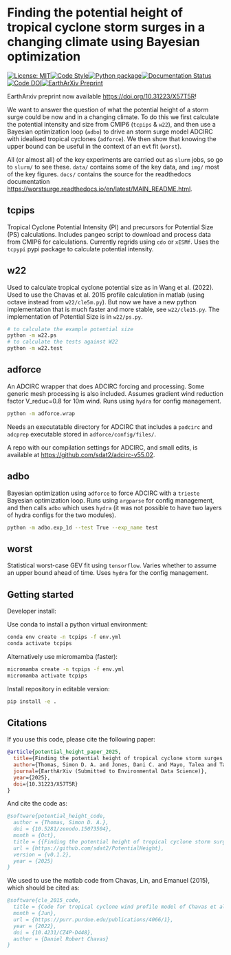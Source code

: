 # Finding the potential height of tropical cyclone storm surges in a changing climate using Bayesian optimization

[![License: MIT](https://img.shields.io/badge/License-MIT-blue.svg)](https://opensource.org/licenses/MIT)[![Code Style](https://img.shields.io/badge/code%20style-black-000000.svg)](https://github.com/psf/black)[![Python package](https://github.com/sdat2/worstsurge/actions/workflows/python-package.yml/badge.svg)](https://github.com/sdat2/worstsurge/actions/workflows/python-package.yml)[![Documentation Status](https://readthedocs.org/projects/worstsurge/badge/?version=latest)](https://worstsurge.readthedocs.io/en/latest/?badge=latest)[![Code DOI](https://zenodo.org/badge/718141777.svg)](https://doi.org/10.5281/zenodo.15073504)[![EarthArXiv Preprint](https://img.shields.io/badge/EarthArXiv-doi:10.31223/X57T5R-blue?style=flat)](https://doi.org/10.31223/X57T5R)

EarthArxiv preprint now available <https://doi.org/10.31223/X57T5R>!

We want to answer the question of what the potential height of a storm surge could be now and in a changing climate. To do this we first calculate the potential intensity and size from CMIP6 (`tcpips` & `w22`), and then use a Bayesian optimization loop (`adbo`) to drive an storm surge model ADCIRC with idealised tropical cyclones (`adforce`). We then show that knowing the upper bound can be useful in the context of an evt fit (`worst`). 

All (or almost all) of the key experiments are carried out as `slurm` jobs, so go to `slurm/` to see these. `data/` contains some of the key data, and `img/` most of the key figures. `docs/` contains the source for the readthedocs documentation <https://worstsurge.readthedocs.io/en/latest/MAIN_README.html>.

## tcpips

Tropical Cyclone Potential Intensity (PI) and precursors for Potential Size (PS) calculations.
Includes pangeo script to download and process data from CMIP6 for calculations. Currently regrids using `cdo` or `xESMf`.
Uses the `tcpypi` pypi package to calculate potential intensity.

## w22

Used to calculate tropical cyclone potential size as in Wang et al. (2022). Used to use the  Chavas et al. 2015 profile calculation in matlab (using octave instead from `w22/cle5m.py`).
But now we have a new python implementation that is much faster and more stable, see `w22/cle15.py`. The implementation of Potential Size is in `w22/ps.py`.

```bash
# to calculate the example potential size
python -m w22.ps
# to calculate the tests against W22
python -m w22.test
```


## adforce

An ADCIRC wrapper that does ADCIRC forcing and processing. Some generic mesh processing is also included. Assumes gradient wind reduction factor V_reduc=0.8 for 10m wind. Runs using `hydra` for config management.

```bash
python -m adforce.wrap
```

Needs an executatable directory for ADCIRC that includes a `padcirc` and `adcprep` executable stored in `adforce/config/files/`. 

A repo with our compilation settings for ADCIRC, and small edits, is available at <https://github.com/sdat2/adcirc-v55.02>.

## adbo

Bayesian optimization using `adforce` to force ADCIRC with a `trieste` Bayesian optimization loop. Runs using `argparse` for config management, and then calls `adbo` which uses `hydra` (it was not possible to have two layers of hydra configs for the two modules).

```bash
python -m adbo.exp_1d --test True --exp_name test
```

## worst

Statistical worst-case GEV fit using `tensorflow`. Varies whether to assume an upper bound ahead of time. Uses `hydra` for the config management.


## Getting started

Developer install:

Use conda to install a python virtual environment:

```bash
conda env create -n tcpips -f env.yml
conda activate tcpips
```

Alternatively use micromamba (faster):

```bash
micromamba create -n tcpips -f env.yml
micromamba activate tcpips
```

Install repository in editable version:

```bash
pip install -e .
```

## Citations

If you use this code, please cite the following paper:

```bibtex
@article{potential_height_paper_2025,
  title={Finding the potential height of tropical cyclone storm surges in a changing climate using Bayesian optimization},
  author={Thomas, Simon D. A. and Jones, Dani C. and Mayo, Talea and Taylor, John R. and Moss, Henry B. and Munday, David R. and Haigh, Ivan D. and Gopinathan, Devaraj},
  journal={EarthArXiv (Submitted to Environmental Data Science)},
  year={2025},
  doi={10.31223/X57T5R}
}
```

And cite the code as:

```bibtex
@software{potential_height_code,
  author = {Thomas, Simon D. A.},
  doi = {10.5281/zenodo.15073504},
  month = {Oct},
  title = {{Finding the potential height of tropical cyclone storm surges in a changing climate using Bayesian Optimization}},
  url = {https://github.com/sdat2/PotentialHeight},
  version = {v0.1.2},
  year = {2025}
}
```

We used to use the matlab code from Chavas, Lin, and Emanuel (2015), which should be cited as:

```bibtex
@software{cle_2015_code,
  title = {Code for tropical cyclone wind profile model of Chavas et al (2015, JAS)},
  month = {Jun},
  url = {https://purr.purdue.edu/publications/4066/1},
  year = {2022},
  doi = {10.4231/CZ4P-D448},
  author = {Daniel Robert Chavas}
}
```
